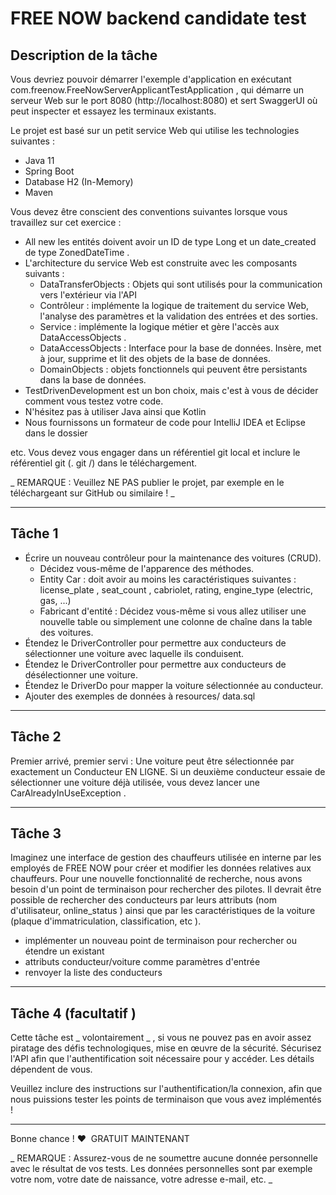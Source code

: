 # FREE NOW backend candidate test 

## Description de la tâche 
Vous devriez pouvoir démarrer l'exemple d'application en exécutant com.freenow.FreeNowServerApplicantTestApplication , qui démarre un serveur Web sur le port 8080 (http://localhost:8080) et sert SwaggerUI où peut inspecter et essayez les terminaux existants. 

Le projet est basé sur un petit service Web qui utilise les technologies suivantes : 

* Java 11 
* Spring Boot 
* Database H2 (In-Memory) 
* Maven 


Vous devez être conscient des conventions suivantes lorsque vous travaillez sur cet exercice : 

* All new les entités doivent avoir un ID de type Long et un date_created de type ZonedDateTime . 
* L'architecture du service Web est construite avec les composants suivants :
   * DataTransferObjects : Objets qui sont utilisés pour la communication vers l'extérieur via l'API
   * Contrôleur : implémente la logique de traitement du service Web, l'analyse des paramètres et la validation des entrées et des sorties.
   * Service : implémente la logique métier et gère l'accès aux DataAccessObjects .
   * DataAccessObjects : Interface pour la base de données. Insère, met à jour, supprime et lit des objets de la base de données.
   * DomainObjects : objets fonctionnels qui peuvent être persistants dans la base de données. 
* TestDrivenDevelopment est un bon choix, mais c'est à vous de décider comment vous testez votre code. 
* N'hésitez pas à utiliser Java ainsi que Kotlin 
* Nous fournissons un formateur de code pour IntelliJ IDEA et Eclipse dans le dossier 

etc. Vous devez vous engager dans un référentiel git local et inclure le référentiel git (. git /) dans le téléchargement. 

_ REMARQUE : Veuillez NE PAS publier le projet, par exemple en le téléchargeant sur GitHub ou similaire ! _ 

--- 


## Tâche 1 
* Écrire un nouveau contrôleur pour la maintenance des voitures (CRUD).
   * Décidez vous-même de l'apparence des méthodes.
   * Entity Car : doit avoir au moins les caractéristiques suivantes : 
        license_plate , seat_count , cabriolet, rating, engine_type (electric, gas, ...)
   * Fabricant d'entité : Décidez vous-même si vous allez utiliser une nouvelle table ou simplement une colonne de chaîne dans la table des voitures. 
* Étendez le DriverController pour permettre aux conducteurs de sélectionner une voiture avec laquelle ils conduisent. 
* Étendez le DriverController pour permettre aux conducteurs de désélectionner une voiture. 
* Étendez le DriverDo pour mapper la voiture sélectionnée au conducteur. 
* Ajouter des exemples de données à resources/ data.sql 

--- 


## Tâche 2 
Premier arrivé, premier servi : Une voiture peut être sélectionnée par exactement un Conducteur EN LIGNE. 
Si un deuxième conducteur essaie de sélectionner une voiture déjà utilisée, 
vous devez lancer une CarAlreadyInUseException . 

--- 


## Tâche 3 
Imaginez une interface de gestion des chauffeurs utilisée en interne par les employés de FREE NOW pour créer et modifier les données relatives aux chauffeurs. 
Pour une nouvelle fonctionnalité de recherche, nous avons besoin d'un point de terminaison pour rechercher des pilotes. 
Il devrait être possible de rechercher des conducteurs par leurs attributs
(nom d'utilisateur, online_status ) ainsi que par les caractéristiques de la voiture 
(plaque d'immatriculation, classification, etc ). 

* implémenter un nouveau point de terminaison pour rechercher ou étendre un existant 
* attributs conducteur/voiture comme paramètres d'entrée 
* renvoyer la liste des conducteurs 

--- 


## Tâche 4 (facultatif ) 
Cette tâche est _ volontairement _ , 
si vous ne pouvez pas en avoir assez piratage des défis technologiques, mise en œuvre de la sécurité. 
Sécurisez l'API afin que l'authentification soit nécessaire pour y accéder. Les détails dépendent de vous. 

Veuillez inclure des instructions sur l'authentification/la connexion, afin que nous puissions tester les points de terminaison que vous avez implémentés ! 

--- 

Bonne chance ! 
❤ ️ GRATUIT MAINTENANT 



_ REMARQUE : Assurez-vous de ne soumettre aucune donnée personnelle avec le résultat de vos tests. Les données personnelles sont par exemple votre nom, votre date de naissance, votre adresse e-mail, etc. _


